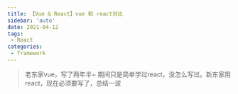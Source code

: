 ```yaml
---
title: 【Vue & React】vue 和 react对比
sidebar: 'auto'
date: 2021-04-12
tags:
 - React
categories:
 - framework
---
```


> 老东家vue，写了两年半~ 期间只是简单学过react，没怎么写过。新东家用react，现在必须要写了，总结一波


